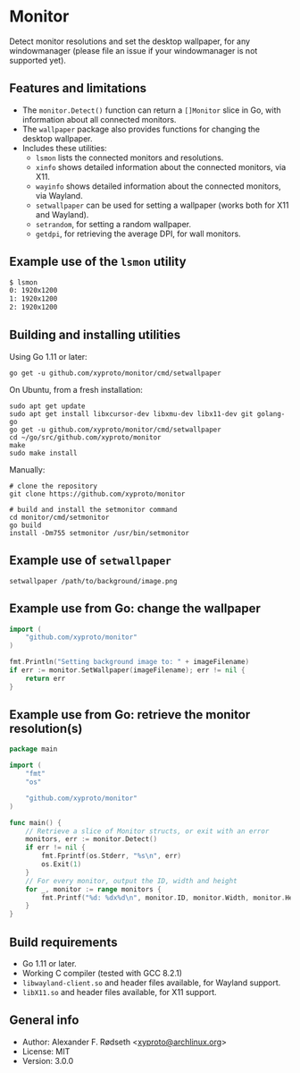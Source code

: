 # Monitor

Detect monitor resolutions and set the desktop wallpaper, for any windowmanager (please file an issue if your windowmanager is not supported yet).

## Features and limitations

* The `monitor.Detect()` function can return a `[]Monitor` slice in Go, with information about all connected monitors.
* The `wallpaper` package also provides functions for changing the desktop wallpaper.
* Includes these utilities:
  * `lsmon` lists the connected monitors and resolutions.
  * `xinfo` shows detailed information about the connected monitors, via X11.
  * `wayinfo` shows detailed information about the connected monitors, via Wayland.
  * `setwallpaper` can be used for setting a wallpaper (works both for X11 and Wayland).
  * `setrandom`, for setting a random wallpaper.
  * `getdpi`, for retrieving the average DPI, for wall monitors.

## Example use of the `lsmon` utility

```sh
$ lsmon
0: 1920x1200
1: 1920x1200
2: 1920x1200
```

## Building and installing utilities

Using Go 1.11 or later:

    go get -u github.com/xyproto/monitor/cmd/setwallpaper

On Ubuntu, from a fresh installation:

    sudo apt get update
    sudo apt get install libxcursor-dev libxmu-dev libx11-dev git golang-go
    go get -u github.com/xyproto/monitor/cmd/setwallpaper
    cd ~/go/src/github.com/xyproto/monitor
    make
    sudo make install

Manually:

    # clone the repository
    git clone https://github.com/xyproto/monitor

    # build and install the setmonitor command
    cd monitor/cmd/setmonitor
    go build
	install -Dm755 setmonitor /usr/bin/setmonitor

## Example use of `setwallpaper`

    setwallpaper /path/to/background/image.png

## Example use from Go: change the wallpaper

```go
import (
	"github.com/xyproto/monitor"
)
```

```go
fmt.Println("Setting background image to: " + imageFilename)
if err := monitor.SetWallpaper(imageFilename); err != nil {
	return err
}
```

## Example use from Go: retrieve the monitor resolution(s)

~~~go
package main

import (
	"fmt"
	"os"

	"github.com/xyproto/monitor"
)

func main() {
	// Retrieve a slice of Monitor structs, or exit with an error
	monitors, err := monitor.Detect()
	if err != nil {
		fmt.Fprintf(os.Stderr, "%s\n", err)
		os.Exit(1)
	}
	// For every monitor, output the ID, width and height
	for _, monitor := range monitors {
		fmt.Printf("%d: %dx%d\n", monitor.ID, monitor.Width, monitor.Height)
	}
}
~~~

## Build requirements

* Go 1.11 or later.
* Working C compiler (tested with GCC 8.2.1)
* `libwayland-client.so` and header files available, for Wayland support.
* `libX11.so` and header files available, for X11 support.

## General info

* Author: Alexander F. Rødseth &lt;xyproto@archlinux.org&gt;
* License: MIT
* Version: 3.0.0
